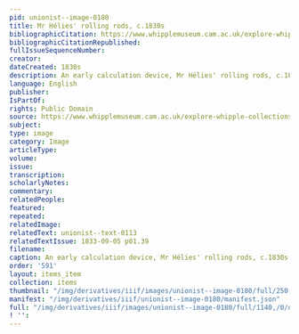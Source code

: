 ```yaml
---
pid: unionist--image-0180
title: Mr Hélies' rolling rods, c.1830s
bibliographicCitation: https://www.whipplemuseum.cam.ac.uk/explore-whipple-collections/calculating-devices/brief-history-calculating-devices
bibliographicCitationRepublished: 
fullIssueSequenceNumber: 
creator: 
dateCreated: 1830s
description: An early calculation device, Mr Hélies' rolling rods, c.1830s
language: English
publisher: 
IsPartOf: 
rights: Public Domain
source: https://www.whipplemuseum.cam.ac.uk/explore-whipple-collections/calculating-devices/brief-history-calculating-devices
subject: 
type: image
category: Image
articleType: 
volume: 
issue: 
transcription: 
scholarlyNotes: 
commentary: 
relatedPeople: 
featured: 
repeated: 
relatedImage: 
relatedText: unionist--text-0113
relatedTextIssue: 1833-09-05 p01.39
filename: 
caption: An early calculation device, Mr Hélies' rolling rods, c.1830s
order: '591'
layout: items_item
collection: items
thumbnail: "/img/derivatives/iiif/images/unionist--image-0180/full/250,/0/default.jpg"
manifest: "/img/derivatives/iiif/unionist--image-0180/manifest.json"
full: "/img/derivatives/iiif/images/unionist--image-0180/full/1140,/0/default.jpg"
! '': 
---
```

